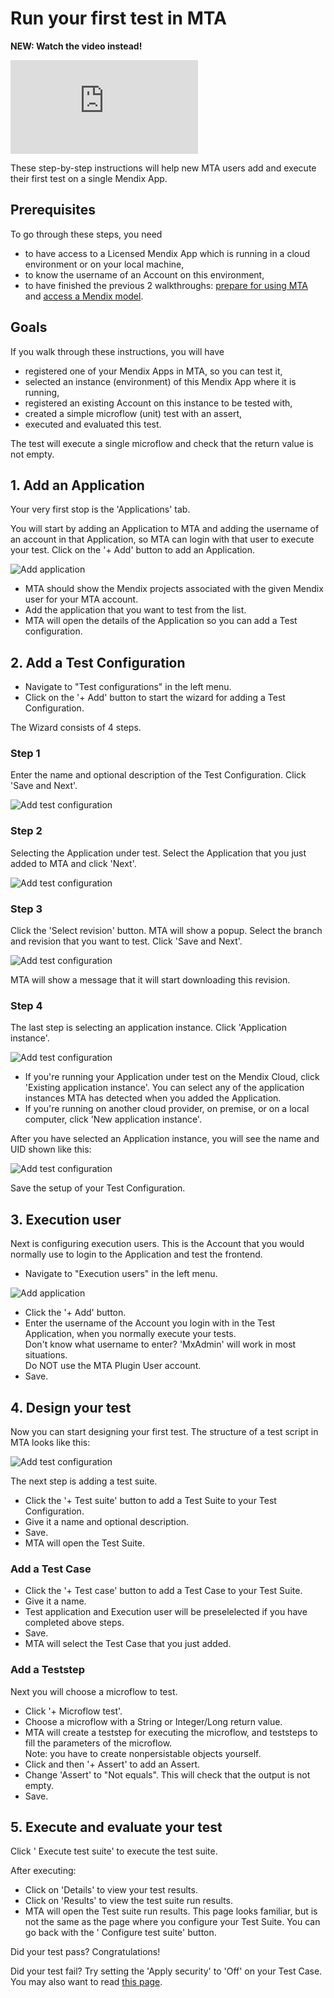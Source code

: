 # Run your first test in MTA

**NEW: Watch the video instead!**
<iframe src="https://player.vimeo.com/video/852636928?h=601d67c079" frameborder="0" allow="autoplay; fullscreen" allowfullscreen></iframe>
<br/>

These step-by-step instructions will help new MTA users add and execute their first test on a single Mendix App.

## Prerequisites

To go through these steps, you need
- to have access to a Licensed Mendix App which is running in a cloud environment or on your local machine,
- to know the username of an Account on this environment,
- to have finished the previous 2 walkthroughs: [prepare for using MTA](prepare-for-using-mta) and [access a Mendix model](access-mendix-model).

## Goals

If you walk through these instructions, you will have 
- registered one of your Mendix Apps in MTA, so you can test it,
- selected an instance (environment) of this Mendix App where it is running,  
- registered an existing Account on this instance to be tested with,
- created a simple microflow (unit) test with an assert,
- executed and evaluated this test.

The test will execute a single microflow and check that the return value is not empty.

## 1. Add an Application

Your very first stop is the 'Applications' tab. 

You will start by adding an Application to MTA and adding the username of an account in that Application, so MTA can login with that user to execute your test.
Click on the '+ Add' button to add an Application.

![Add application](images/run_first_test/00.png)

- MTA should show the Mendix projects associated with the given Mendix user for your MTA account.
- Add the application that you want to test from the list.
- MTA will open the details of the Application so you can add a Test configuration. 

## 2. Add a Test Configuration

- Navigate to "Test configurations" in the left menu.
- Click on the '+ Add' button to start the wizard for adding a Test Configuration.


The Wizard consists of 4 steps. 

### Step 1

Enter the name and optional description of the Test Configuration. Click 'Save and Next'. 


![Add test configuration](images/run_first_test/03.png)


### Step 2


Selecting the Application under test. Select the Application that you just added to MTA and click 'Next'.


![Add test configuration](images/run_first_test/04.png)


### Step 3


Click the 'Select revision' button. MTA will show a popup. Select the branch and revision that you want to test. Click 'Save and Next'. 


![Add test configuration](images/run_first_test/05.png)


MTA will show a message that it will start downloading this revision.

### Step 4

The last step is selecting an application instance. Click 'Application instance'.


![Add test configuration](images/run_first_test/06.png)


- If you're running your Application under test on the Mendix Cloud, click 'Existing application instance'. You can select any of the application instances MTA has detected when you added the Application.
- If you're running on another cloud provider, on premise, or on a local computer, click 'New application instance'. 

After you have selected an Application instance, you will see the name and UID shown like this:


![Add test configuration](images/run_first_test/07.png)


Save the setup of your Test Configuration.

## 3. Execution user

Next is configuring execution users. This is the Account that you would normally use to login to the Application and test the frontend. 

- Navigate to "Execution users" in the left menu.

![Add application](images/run_first_test/01.png)

- Click the '+ Add' button.
- Enter the username of the Account you login with in the Test Application, when you normally execute your tests.<br/>Don't know what username to enter?  'MxAdmin' will work in most situations.<br/>Do NOT use the MTA Plugin User account.
- Save. 


## 4. Design your test

Now you can start designing your first test. 
The structure of a test script in MTA looks like this:

![Add test configuration](images/run_first_test/test_configuration_scheme.png)

The next step is adding a test suite.
- Click the '+ Test suite' button to add a Test Suite to your Test Configuration.
- Give it a name and optional description.
- Save.
- MTA will open the Test Suite.

### Add a Test Case
- Click the '+ Test case' button to add a Test Case to your Test Suite.
- Give it a name.
- Test application and Execution user will be preselelected if you have completed above steps.
- Save.
- MTA will select the Test Case that you just added.

### Add a Teststep
Next you will choose a microflow to test.
- Click '+ Microflow test'.
- Choose a microflow with a String or Integer/Long return value.  
- MTA will create a teststep for executing the microflow, and teststeps to fill the parameters of the microflow. <br/>Note: you have to create nonpersistable objects yourself. 
- Click <i class="fal fa-ballot-check"></i> and then '+ Assert' to add an Assert.
- Change 'Assert' to "Not equals". This will check that the output is not empty.
- Save.

## 5. Execute and evaluate your test

Click '<i class="fas fa-play"></i> Execute test suite' to execute the test suite.

After executing:
- Click on 'Details' to view your test results.
- Click on 'Results' to view the test suite run results.
- MTA will open the Test suite run results. This page looks familiar, but is not the same as the page where you configure your Test Suite. You can go back with the '<i class="fas fa-cog"></i> Configure test suite' button.

Did your test pass? Congratulations! 

Did your test fail? Try setting the 'Apply security' to 'Off' on your Test Case. <br/>You may also want to read [this page](deal-with-failed-testrun).
